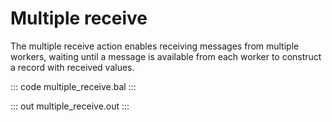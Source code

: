 # Multiple receive

The multiple receive action enables receiving messages from multiple workers, waiting until a message is available from each worker to construct a record with received values.

::: code multiple_receive.bal :::

::: out multiple_receive.out :::
